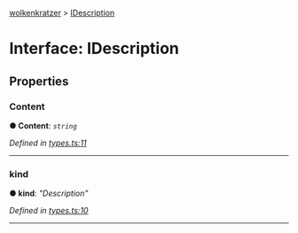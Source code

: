 [wolkenkratzer](../README.md) > [IDescription](../interfaces/idescription.md)



# Interface: IDescription


## Properties
<a id="content"></a>

###  Content

**●  Content**:  *`string`* 

*Defined in [types.ts:11](https://github.com/arminhammer/wolkenkratzer/blob/d70dabd/src/types.ts#L11)*





___

<a id="kind"></a>

###  kind

**●  kind**:  *"Description"* 

*Defined in [types.ts:10](https://github.com/arminhammer/wolkenkratzer/blob/d70dabd/src/types.ts#L10)*





___


